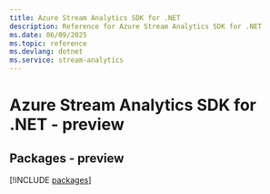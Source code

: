 ```yaml
---
title: Azure Stream Analytics SDK for .NET
description: Reference for Azure Stream Analytics SDK for .NET
ms.date: 06/09/2025
ms.topic: reference
ms.devlang: dotnet
ms.service: stream-analytics
---
```

# Azure Stream Analytics SDK for .NET - preview
## Packages - preview
[!INCLUDE [packages](stream-analytics-index.md)]
